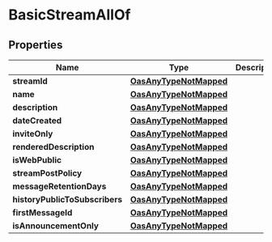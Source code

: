 

# BasicStreamAllOf

## Properties

Name | Type | Description | Notes
------------ | ------------- | ------------- | -------------
**streamId** | [**OasAnyTypeNotMapped**](.md) |  |  [optional]
**name** | [**OasAnyTypeNotMapped**](.md) |  |  [optional]
**description** | [**OasAnyTypeNotMapped**](.md) |  |  [optional]
**dateCreated** | [**OasAnyTypeNotMapped**](.md) |  |  [optional]
**inviteOnly** | [**OasAnyTypeNotMapped**](.md) |  |  [optional]
**renderedDescription** | [**OasAnyTypeNotMapped**](.md) |  |  [optional]
**isWebPublic** | [**OasAnyTypeNotMapped**](.md) |  |  [optional]
**streamPostPolicy** | [**OasAnyTypeNotMapped**](.md) |  |  [optional]
**messageRetentionDays** | [**OasAnyTypeNotMapped**](.md) |  |  [optional]
**historyPublicToSubscribers** | [**OasAnyTypeNotMapped**](.md) |  |  [optional]
**firstMessageId** | [**OasAnyTypeNotMapped**](.md) |  |  [optional]
**isAnnouncementOnly** | [**OasAnyTypeNotMapped**](.md) |  |  [optional]




